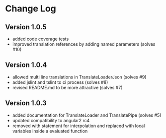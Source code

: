 # Change Log

## Version 1.0.5
* added code coverage tests
* improved translation references by adding named parameters (solves #10)

## Version 1.0.4
* allowed multi line translations in TranslateLoaderJson (solves #9)
* added jslint and tslint to ci process (solves #8)
* revised README.md to be more attractive (solves #7)

## Version 1.0.3
* added documentation for TranslateLoader and TranslatePipe (solves #5)
* updated compatibility to angular2 rc4
* removed with statement for interpolation and replaced with local variables inside a evaluated function
